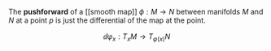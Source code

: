 The **pushforward** of a [[smooth map]] $\phi: M \to N$ between manifolds $M$ and $N$ at a point $p$ is just the differential of the map at the point.

$$
\dd{\varphi_x}: T_x M \to T_{\varphi(x)}N
$$